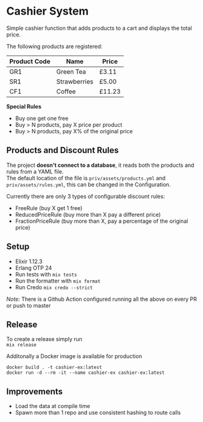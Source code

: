 # Cashier System

Simple cashier function that adds products to a cart and displays the total price.

The following products are registered:

| Product Code | Name | Price |
|--------------|------|-------|
| GR1 | Green Tea | £3.11 |
| SR1 | Strawberries | £5.00 |
| CF1 | Coffee | £11.23 |

**Special Rules**

- Buy one get one free
- Buy > N products, pay X price per product
- Buy > N products, pay X% of the original price

## Products and Discount Rules

The project **doesn't connect to a database**, it reads both the products and rules from a YAML file.\
The default location of the file is `priv/assets/products.yml` and `priv/assets/rules.yml`, this can be changed in the Configuration.

Currently there are only 3 types of configurable discount rules:
- FreeRule (buy X get 1 free)
- ReducedPriceRule (buy more than X pay a different price)
- FractionPriceRule (buy more than X, pay a percentage of the original price)

## Setup

- Elixir 1.12.3
- Erlang OTP 24
- Run tests with `mix tests`
- Run the formatter with `mix format`
- Run Credo `mix credo --strict`

*Note:* There is a Github Action configured running all the above on every PR or push to master

## Release

To create a release simply run\
`mix release`

Additonally a Docker image is available for production
```
docker build . -t cashier-ex:latest
docker run -d --rm -it --name cashier-ex cashier-ex:latest
```

## Improvements

- Load the data at compile time
- Spawn more than 1 repo and use consistent hashing to route calls
